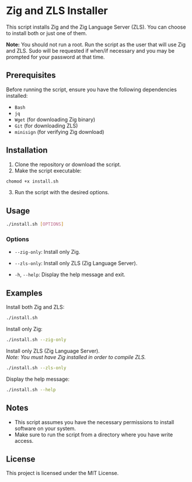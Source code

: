 # Zig and ZLS Installer

This script installs Zig and the Zig Language Server (ZLS). You can choose to install both or just one of them.

**Note:** You should not run a root. Run the script as the user that will use Zig and ZLS. Sudo will be requested if when/if necessary and you may be prompted for your password at that time.

## Prerequisites

Before running the script, ensure you have the following dependencies installed:

- `Bash`
- `jq`
- `Wget` (for downloading Zig binary)
- `Git` (for downloading ZLS)
- `minisign` (for verifying Zig download)

## Installation

1. Clone the repository or download the script.
2. Make the script executable:

```bash
chomod +x install.sh
```

3. Run the script with the desired options.

## Usage

```bash
./install.sh [OPTIONS]
```

### Options

- `--zig-only`: Install only Zig.

- `--zls-only`: Install only ZLS (Zig Language Server).

- `-h`, `--help`: Display the help message and exit.

## Examples

Install both Zig and ZLS:

```bash
./install.sh
```

Install only Zig:

```bash
./install.sh --zig-only
```

Install only ZLS (Zig Language Server).  
 _Note: You must have Zig installed in order to compile ZLS._

```bash
./install.sh --zls-only
```

Display the help message:

```bash
./install.sh --help
```

## Notes

- This script assumes you have the necessary permissions to install software on your system.
- Make sure to run the script from a directory where you have write access.

## License

This project is licensed under the MIT License.
